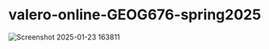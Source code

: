 # valero-online-GEOG676-spring2025

![Screenshot 2025-01-23 163811](https://github.com/user-attachments/assets/e7acc6af-6469-406a-b188-1e18aada99d0)
